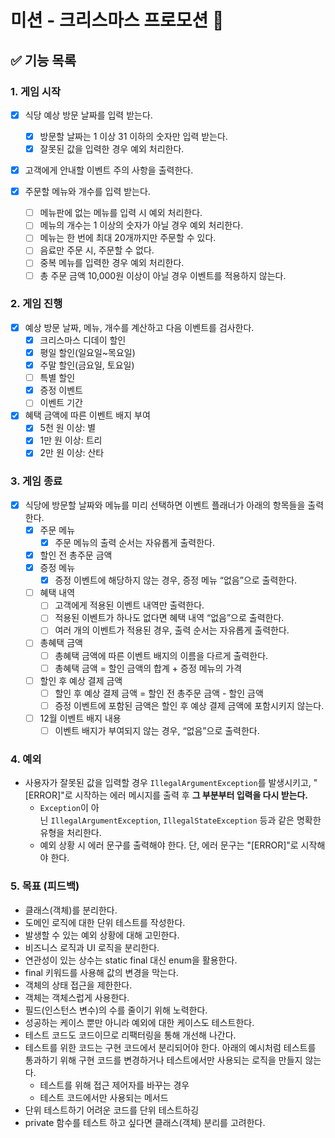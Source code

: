 # 미션 - 크리스마스 프로모션 🎄

## ✅ 기능 목록

### 1. 게임 시작

- [X] 식당 예상 방문 날짜를 입력 받는다.
    - [X] 방문할 날짜는 1 이상 31 이하의 숫자만 입력 받는다.
    - [X] 잘못된 값을 입력한 경우 예외 처리한다.

- [X] 고객에게 안내할 이벤트 주의 사항을 출력한다.

- [X] 주문할 메뉴와 개수를 입력 받는다.
    - [ ] 메뉴판에 없는 메뉴를 입력 시 예외 처리한다.
    - [ ] 메뉴의 개수는 1 이상의 숫자가 아닐 경우 예외 처리한다.
    - [ ] 메뉴는 한 번에 최대 20개까지만 주문할 수 있다.
    - [ ] 음료만 주문 시, 주문할 수 없다.
    - [ ] 중복 메뉴를 입력한 경우 예외 처리한다.
    - [ ] 총 주문 금액 10,000원 이상이 아닐 경우 이벤트를 적용하지 않는다.

### 2. 게임 진행

- [X] 예상 방문 날짜, 메뉴, 개수를 계산하고 다음 이벤트를 검사한다.
    - [X] 크리스마스 디데이 할인
    - [X] 평일 할인(일요일~목요일)
    - [X] 주말 할인(금요일, 토요일)
    - [ ] 특별 할인
    - [X] 증정 이벤트
    - [ ] 이벤트 기간

- [X] 혜택 금액에 따른 이벤트 배지 부여
    - [X] 5천 원 이상: 별
    - [X] 1만 원 이상: 트리
    - [X] 2만 원 이상: 산타

### 3. 게임 종료

- [X] 식당에 방문할 날짜와 메뉴를 미리 선택하면 이벤트 플래너가 아래의 항목들을 출력한다.
    - [X] 주문 메뉴
        - [X] 주문 메뉴의 출력 순서는 자유롭게 출력한다.
    - [X] 할인 전 총주문 금액
    - [X] 증정 메뉴
        - [X] 증정 이벤트에 해당하지 않는 경우, 증정 메뉴 “없음”으로 출력한다.
    - [ ] 혜택 내역
        - [ ] 고객에게 적용된 이벤트 내역만 출력한다.
        - [ ] 적용된 이벤트가 하나도 없다면 혜택 내역 “없음”으로 출력한다.
        - [ ] 여러 개의 이벤트가 적용된 경우, 출력 순서는 자유롭게 출력한다.
    - [ ] 총혜택 금액
        - [ ] 총혜택 금액에 따른 이벤트 배지의 이름을 다르게 출력한다.
        - [ ] 총혜택 금액 = 할인 금액의 합계 + 증정 메뉴의 가격
    - [ ] 할인 후 예상 결제 금액
        - [ ] 할인 후 예상 결제 금액 = 할인 전 총주문 금액 - 할인 금액
        - [ ] 증정 이벤트에 포함된 금액은 할인 후 예상 결제 금액에 포함시키지 않는다.
    - [ ] 12월 이벤트 배지 내용
        - [ ] 이벤트 배지가 부여되지 않는 경우, “없음”으로 출력한다.

### 4. 예외

- 사용자가 잘못된 값을 입력할 경우 `IllegalArgumentException`를 발생시키고, "[ERROR]"로 시작하는 에러 메시지를 출력 후 **그 부분부터 입력을 다시 받는다.**
    - `Exception`이 아닌 `IllegalArgumentException`, `IllegalStateException` 등과 같은 명확한 유형을 처리한다.
    - 예외 상황 시 에러 문구를 출력해야 한다. 단, 에러 문구는 "[ERROR]"로 시작해야 한다.

### 5. 목표 (피드백)

- 클래스(객체)를 분리한다.
- 도메인 로직에 대한 단위 테스트를 작성한다.
- 발생할 수 있는 예외 상황에 대해 고민한다.
- 비즈니스 로직과 UI 로직을 분리한다.
- 연관성이 있는 상수는 static final 대신 enum을 활용한다.
- final 키워드를 사용해 값의 변경을 막는다.
- 객체의 상태 접근을 제한한다.
- 객체는 객체스럽게 사용한다.
- 필드(인스턴스 변수)의 수를 줄이기 위해 노력한다.
- 성공하는 케이스 뿐만 아니라 예외에 대한 케이스도 테스트한다.
- 테스트 코드도 코드이므로 리팩터링을 통해 개선해 나간다.
- 테스트를 위한 코드는 구현 코드에서 분리되어야 한다. 아래의 예시처럼 테스트를 통과하기 위해 구현 코드를 변경하거나 테스트에서만 사용되는 로직을 만들지 않는다.
    - 테스트를 위해 접근 제어자를 바꾸는 경우
    - 테스트 코드에서만 사용되는 메서드
- 단위 테스트하기 어려운 코드를 단위 테스트하깅
- private 함수를 테스트 하고 싶다면 클래스(객체) 분리를 고려한다.